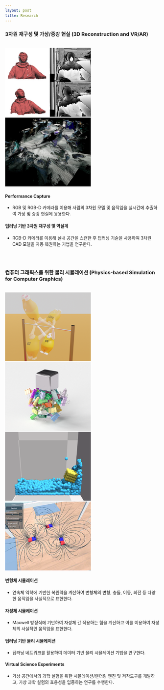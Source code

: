 ```yaml
---
layout: post
title: Research
---
```


### 3차원 재구성 및 가상/증강 현실 (3D Reconstruction and VR/AR)
<br>
<div class="row">
    <div class="cell">
        <img class="img" src="/research/images/ar/1.performancecapture.jpg" width="280">
    </div>
    <div class="cell">
        <img class="img" src="/research/images/ar/2.reverseengineering.jpg" width="280">
    </div>
</div>

#### Performance Capture
* RGB 및 RGB-D 카메라를 이용해 사람의 3차원 모델 및 움직임을 실시간에 추출하여 가상 및 증강 현실에 응용한다.

#### 딥러닝 기반 3차원 재구성 및 역설계
* RGB-D 카메라를 이용해 실내 공간을 스캔한 후 딥러닝 기술을 사용하여 3차원 CAD 모델을 자동 복원하는 기법을 연구한다.


<br><br>

### 컴퓨터 그래픽스를 위한 물리 시뮬레이션 (Physics-based Simulation for Computer Graphics)
<br>
<div class="row">
    <div class="cell">
        <img class="img" src="/research/images/physics/1.deformable.png" width="280">
    </div>
    <div class="cell">
        <img class="img" src="/research/images/physics/2.magnet.png" width="280">
    </div>
    <div class="cell">
        <img class="img" src="/research/images/physics/3.deeplearning.png" width="280">
    </div>
    <div class="cell">
        <img class="img" src="/research/images/physics/4.experiment.jpg" width="280">
    </div>
</div>

#### 변형체 시뮬레이션
* 연속체 역학에 기반한 복원력을 계산하여 변형체의 변형, 충돌, 이동, 회전 등 다양한 움직임을 사실적으로 표현한다.

#### 자성체 시뮬레이션
* Maxwell 방정식에 기반하여 자성체 간 작용하는 힘을 계산하고 이를 이용하여 자성체의 사실적인 움직임을 표현한다.

#### 딥러닝 기반 물리 시뮬레이션
* 딥러닝 네트워크를 활용하여 데이터 기반 물리 시뮬레이션 기법을 연구한다.

#### Virtual Science Experiments
* 가상 공간에서의 과학 실험을 위한 시뮬레이션/렌더링 엔진 및 저작도구를 개발하고, 가상 과학 실험의 효용성을 입증하는 연구를 수행한다.
